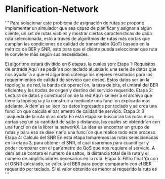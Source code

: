 # Planification-Network

'''
Para solucionar este problema de asignación de rutas se propone implementar un
simulador que sea capaz de planificar y asignar a algún cliente, un set de rutas viables y
mostrar ciertas características de cada ruta seleccionada, esto a través de algoritmos de
rutas más cortas que cumplan las condiciones de calidad de transmisión (QoT) basado
en la métrica de BER y SNR, esto para que el cliente pueda seleccionar que ruta le
conviene más según sus necesidades.

El algoritmo estará dividido en 6 etapas, la cuales son:
Etapa 1: Requisitos de entrada
Aqu´ı se pedir´an por teclado al usuario una serie de datos que nos ayudar´a a que
el algoritmo obtenga los mejores resultados para los requerimientos de calidad de
servicio que desee. Estos datos ser´an la topolog´ıa de red, la banda de operaci´on,
la tasa de bits, el umbral del BER eficiente y los nodos de origen y destino del
servicio requerido.
Etapa 2: Lectura de datos y construcci´on de la red
Aqu´ı se leer´a el archivo que tiene la topolog´ıa y la construir´a mediante una
funci´on explicada mas adelante. A dem´as se leen los datos ingresados por teclado
y se crea una funci´on que calcula el par´ametro de calidad de servicio.
Etapa 3: B´usqueda de la ruta m´as corta
En esta etapa se buscar´an las rutas m´as cortas seg´un su cantidad de salto y
distancia, las cuales se obtendr´an con una funci´on de la librer´ıa networkX. La
idea es encontrar un grupo de rutas y para eso se dise˜nar´a una funci´on que realice
todo este proceso.
Etapa 4: Calculo del SNR
En esta etapa tomaremos las rutas seleccionadas en la etapa 3, para obtener
el SNR, el cual usaremos para cuantificar y poder comparar con el par´ametro
de QoS que nos requiere el servicio. A dem´as se contara el numero de saltos, la
distancia total de la ruta y el numero de amplificadores necesarios en la ruta.
Etapa 5: Filtro final
Ya con el OSNR calculado, se calcula el BER para poder compararlo con el
BER requerido por teclado. Si el valor obtenido es menor al requerido la ruta es
'''
